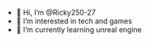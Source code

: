 - 👋 Hi, I’m @Ricky250-27
- 👀 I’m interested in tech and games
- 🌱 I’m currently learning unreal engine

<!---
Ricky250-27/Ricky250-27 is a ✨ special ✨ repository because its `README.md` (this file) appears on your GitHub profile.
You can click the Preview link to take a look at your changes.
--->
